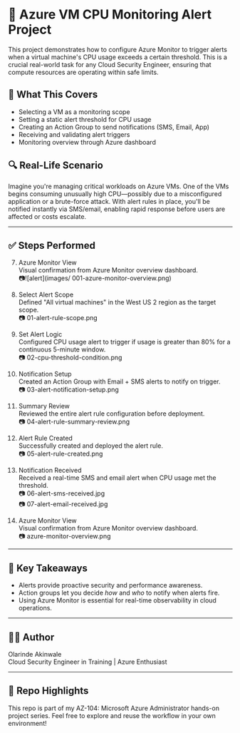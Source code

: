 # 🚨 Azure VM CPU Monitoring Alert Project

This project demonstrates how to configure Azure Monitor to trigger alerts when a virtual machine's CPU usage exceeds a certain threshold. This is a crucial real-world task for any Cloud Security Engineer, ensuring that compute resources are operating within safe limits.

## 🔧 What This Covers

- Selecting a VM as a monitoring scope
- Setting a static alert threshold for CPU usage
- Creating an Action Group to send notifications (SMS, Email, App)
- Receiving and validating alert triggers
- Monitoring overview through Azure dashboard

## 🔍 Real-Life Scenario

Imagine you're managing critical workloads on Azure VMs. One of the VMs begins consuming unusually high CPU—possibly due to a misconfigured application or a brute-force attack. With alert rules in place, you'll be notified instantly via SMS/email, enabling rapid response before users are affected or costs escalate.

---

## ✅ Steps Performed

7. Azure Monitor View  
   Visual confirmation from Azure Monitor overview dashboard.  
   📷![alert](images/ 001-azure-monitor-overview.png)


1. Select Alert Scope  
   Defined "All virtual machines" in the West US 2 region as the target scope.  
   📷 01-alert-rule-scope.png

2. Set Alert Logic  
   Configured CPU usage alert to trigger if usage is greater than 80% for a continuous 5-minute window.  
   📷 02-cpu-threshold-condition.png

3. Notification Setup  
   Created an Action Group with Email + SMS alerts to notify on trigger.  
   📷 03-alert-notification-setup.png

4. Summary Review  
   Reviewed the entire alert rule configuration before deployment.  
   📷 04-alert-rule-summary-review.png

5. Alert Rule Created  
   Successfully created and deployed the alert rule.  
   📷 05-alert-rule-created.png

6. Notification Received  
   Received a real-time SMS and email alert when CPU usage met the threshold.  
   📷 06-alert-sms-received.jpg  
   📷 07-alert-email-received.jpg

7. Azure Monitor View  
   Visual confirmation from Azure Monitor overview dashboard.  
   📷 azure-monitor-overview.png

---

## 🔐 Key Takeaways

- Alerts provide proactive security and performance awareness.
- Action groups let you decide *how* and *who* to notify when alerts fire.
- Using Azure Monitor is essential for real-time observability in cloud operations.

---

## 👨‍💻 Author

Olarinde Akinwale  
Cloud Security Engineer in Training | Azure Enthusiast

---

## 📌 Repo Highlights

This repo is part of my AZ-104: Microsoft Azure Administrator hands-on project series. Feel free to explore and reuse the workflow in your own environment!
